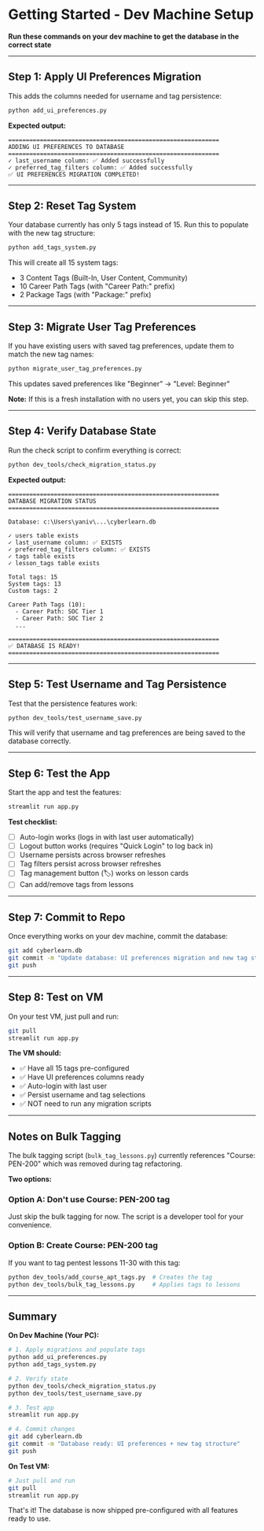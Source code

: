# Getting Started - Dev Machine Setup

**Run these commands on your dev machine to get the database in the correct state**

---

## Step 1: Apply UI Preferences Migration

This adds the columns needed for username and tag persistence:

```bash
python add_ui_preferences.py
```

**Expected output:**
```
============================================================
ADDING UI PREFERENCES TO DATABASE
============================================================
✓ last_username column: ✅ Added successfully
✓ preferred_tag_filters column: ✅ Added successfully
✅ UI PREFERENCES MIGRATION COMPLETED!
```

---

## Step 2: Reset Tag System

Your database currently has only 5 tags instead of 15. Run this to populate with the new tag structure:

```bash
python add_tags_system.py
```

This will create all 15 system tags:
- 3 Content Tags (Built-In, User Content, Community)
- 10 Career Path Tags (with "Career Path:" prefix)
- 2 Package Tags (with "Package:" prefix)

---

## Step 3: Migrate User Tag Preferences

If you have existing users with saved tag preferences, update them to match the new tag names:

```bash
python migrate_user_tag_preferences.py
```

This updates saved preferences like "Beginner" → "Level: Beginner"

**Note:** If this is a fresh installation with no users yet, you can skip this step.

---

## Step 4: Verify Database State

Run the check script to confirm everything is correct:

```bash
python dev_tools/check_migration_status.py
```

**Expected output:**
```
============================================================
DATABASE MIGRATION STATUS
============================================================

Database: c:\Users\yaniv\...\cyberlearn.db

✓ users table exists
✓ last_username column: ✅ EXISTS
✓ preferred_tag_filters column: ✅ EXISTS
✓ tags table exists
✓ lesson_tags table exists

Total tags: 15
System tags: 13
Custom tags: 2

Career Path Tags (10):
  - Career Path: SOC Tier 1
  - Career Path: SOC Tier 2
  ...

============================================================
✅ DATABASE IS READY!
============================================================
```

---

## Step 5: Test Username and Tag Persistence

Test that the persistence features work:

```bash
python dev_tools/test_username_save.py
```

This will verify that username and tag preferences are being saved to the database correctly.

---

## Step 6: Test the App

Start the app and test the features:

```bash
streamlit run app.py
```

**Test checklist:**
- [ ] Auto-login works (logs in with last user automatically)
- [ ] Logout button works (requires "Quick Login" to log back in)
- [ ] Username persists across browser refreshes
- [ ] Tag filters persist across browser refreshes
- [ ] Tag management button (🏷️) works on lesson cards
- [ ] Can add/remove tags from lessons

---

## Step 7: Commit to Repo

Once everything works on your dev machine, commit the database:

```bash
git add cyberlearn.db
git commit -m "Update database: UI preferences migration and new tag structure"
git push
```

---

## Step 8: Test on VM

On your test VM, just pull and run:

```bash
git pull
streamlit run app.py
```

**The VM should:**
- ✅ Have all 15 tags pre-configured
- ✅ Have UI preferences columns ready
- ✅ Auto-login with last user
- ✅ Persist username and tag selections
- ✅ NOT need to run any migration scripts

---

## Notes on Bulk Tagging

The bulk tagging script (`bulk_tag_lessons.py`) currently references "Course: PEN-200" which was removed during tag refactoring.

**Two options:**

### Option A: Don't use Course: PEN-200 tag
Just skip the bulk tagging for now. The script is a developer tool for your convenience.

### Option B: Create Course: PEN-200 tag
If you want to tag pentest lessons 11-30 with this tag:

```bash
python dev_tools/add_course_apt_tags.py  # Creates the tag
python dev_tools/bulk_tag_lessons.py     # Applies tags to lessons
```

---

## Summary

**On Dev Machine (Your PC):**
```bash
# 1. Apply migrations and populate tags
python add_ui_preferences.py
python add_tags_system.py

# 2. Verify state
python dev_tools/check_migration_status.py
python dev_tools/test_username_save.py

# 3. Test app
streamlit run app.py

# 4. Commit changes
git add cyberlearn.db
git commit -m "Database ready: UI preferences + new tag structure"
git push
```

**On Test VM:**
```bash
# Just pull and run
git pull
streamlit run app.py
```

That's it! The database is now shipped pre-configured with all features ready to use.
